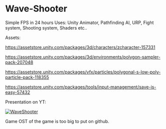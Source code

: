 # Wave-Shooter
Simple FPS in 24 hours
Uses: Unity Animator, Pathfinding AI, URP, Fight system, Shooting system, Shaders etc..

Assets:

https://assetstore.unity.com/packages/3d/characters/zcharacter-157331

https://assetstore.unity.com/packages/3d/environments/polygon-sampler-pack-207048

https://assetstore.unity.com/packages/vfx/particles/polygonal-s-low-poly-particle-pack-118355

https://assetstore.unity.com/packages/tools/input-management/save-is-easy-57432

Presentation on YT:

[![WaveShooter](https://markdown-videos-api.jorgenkh.no/url?url=https%3A%2F%2Fyoutu.be%2FFA60tTk3RYY)](https://youtu.be/FA60tTk3RYY)

Game OST of the game is too big to put on github.
